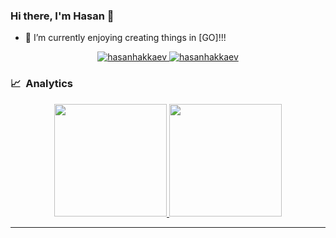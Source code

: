 ### Hi there, I'm Hasan 👋

<!--
**hasanhakkaev/hasanhakkaev** is a ✨ _special_ ✨ repository because its `README.md` (this file) appears on your GitHub profile.

Here are some ideas to get you started:
-->

- 🌱 I’m currently enjoying creating things in [GO]!!!

<p align="center">
  <a href="https://linkedin.com/in/hasanhakkaev" target="blank">
    <img src="https://img.shields.io/badge/linkedin-%230077B5.svg?&style=for-the-badge&logo=linkedin&logoColor=white" alt="hasanhakkaev" />
  </a>
  <a href="https://twitter.com/hasanhakkaev" target="blank">
    <img src="https://img.shields.io/badge/Twitter-1DA1F2?style=for-the-badge&logo=twitter&logoColor=white" alt="hasanhakkaev" />
  </a>
</p>

### 📈 &nbsp;Analytics

<p align="center">
  <a href="https://coderstats.net/github/#hasanhakkaev">
    <img height="180em" src="https://github-readme-stats-eight-theta.vercel.app/api?username=hasanhakkaev&show_icons=true&theme=algolia&include_all_commits=true&count_private=true&line_height=26"/>
    <img height="180em" src="https://github-readme-stats-eight-theta.vercel.app/api/top-langs/?username=hasanhakkaev&layout=compact&langs_count=8&theme=algolia&line_height=26"/>
  </a>
</p>

---
